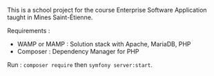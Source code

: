 This is a school project for the course Enterprise Software Application taught in Mines Saint-Étienne.

Requirements :
- WAMP or MAMP : Solution stack with Apache, MariaDB, PHP
- Composer : Dependency Manager for PHP

Run : 
`composer require` then `symfony server:start`.
